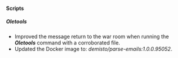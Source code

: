 
#### Scripts

##### Oletools

- Improved the message return to the war room when running the ***Oletools*** command with a corroborated file.
- Updated the Docker image to: *demisto/parse-emails:1.0.0.95052*.
